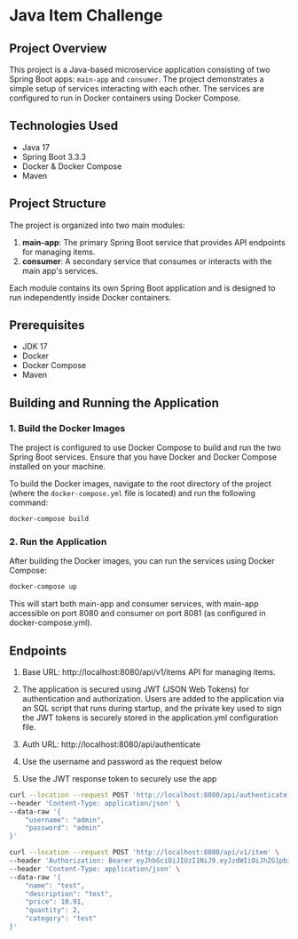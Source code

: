 # Java Item Challenge

## Project Overview
This project is a Java-based microservice application consisting of two Spring Boot apps: `main-app` and `consumer`. The project demonstrates a simple setup of services interacting with each other. The services are configured to run in Docker containers using Docker Compose.

## Technologies Used
- Java 17
- Spring Boot 3.3.3
- Docker & Docker Compose
- Maven

## Project Structure
The project is organized into two main modules:
1. **main-app**: The primary Spring Boot service that provides API endpoints for managing items.
2. **consumer**: A secondary service that consumes or interacts with the main app's services.

Each module contains its own Spring Boot application and is designed to run independently inside Docker containers.

## Prerequisites
- JDK 17
- Docker
- Docker Compose
- Maven

## Building and Running the Application

### 1. Build the Docker Images
The project is configured to use Docker Compose to build and run the two Spring Boot services. Ensure that you have Docker and Docker Compose installed on your machine.

To build the Docker images, navigate to the root directory of the project (where the `docker-compose.yml` file is located) and run the following command:

```bash
docker-compose build
```
### 2. Run the Application

After building the Docker images, you can run the services using Docker Compose:

```bash
docker-compose up
```
This will start both main-app and consumer services, with main-app accessible on port 8080 and consumer on port 8081 (as configured in docker-compose.yml).

## Endpoints

1. Base URL: http://localhost:8080/api/v1/items API for managing items.

2. The application is secured using JWT (JSON Web Tokens) for authentication and authorization. Users are added to the application via an SQL script that runs during startup, and the private key used to sign the JWT tokens is securely stored in the application.yml configuration file. 
3. Auth URL: http://localhost:8080/api/authenticate
4. Use the username and password as the request below
5. Use the JWT response token to securely use the app

```bash
curl --location --request POST 'http://localhost:8080/api/authenticate' \
--header 'Content-Type: application/json' \
--data-raw '{
    "username": "admin",
    "password": "admin"
}'
```
```bash
curl --location --request POST 'http://localhost:8080/api/v1/item' \
--header 'Authorization: Bearer eyJhbGciOiJIUzI1NiJ9.eyJzdWIiOiJhZG1pbiIsImV4cCI6MTcyNzE0MDc3NywiaWF0IjoxNzI3MTA0Nzc3fQ.Z9wXGFQYja6VllLGgd-_Jd7dAOSZWFgBtJgx5LPfHGM' \
--header 'Content-Type: application/json' \
--data-raw '{
    "name": "test",
    "description": "test",
    "price": 10.91,
    "quantity": 2,
    "category": "test"
}'
```

